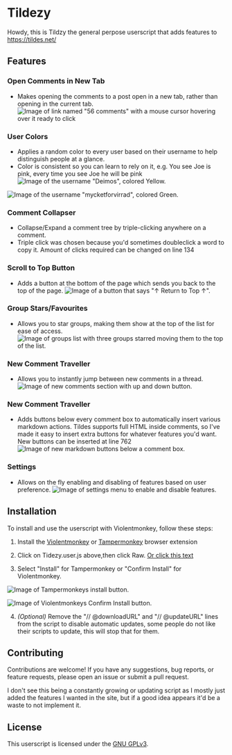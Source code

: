 # Tildezy

Howdy, this is Tildzy the general perpose userscript that adds features to https://tildes.net/ 

## Features

### Open Comments in New Tab

- Makes opening the comments to a post open in a new tab, rather than opening in the current tab.
![Image of link named "56 comments" with a mouse cursor hovering over it ready to click](https://i.imgur.com/ndAFyTs.png)

### User Colors

- Applies a random color to every user based on their username to help distinguish people at a glance.
- Color is consistent so you can learn to rely on it, e.g. You see Joe is pink, every time you see Joe he will be pink
![Image of the username "Deimos", colored Yellow.](https://i.imgur.com/RRn1m3Z.png)

![Image of the username "mycketforvirrad", colored Green.](https://i.imgur.com/7qFZbqZ.png)

### Comment Collapser

- Collapse/Expand a comment tree by triple-clicking anywhere on a comment.
- Triple click was chosen because you'd sometimes doubleclick a word to copy it. Amount of clicks required can be changed on line 134

### Scroll to Top Button

- Adds a button at the bottom of the page which sends you back to the top of the page.
![Image of a button that says "↑ Return to Top ↑".](https://i.imgur.com/dPolQ26.png)
### Group Stars/Favourites

- Allows you to star groups, making them show at the top of the list for ease of access.
![Image of groups list with three groups starred moving them to the top of the list.](https://i.imgur.com/SBwtlhH.png)
### New Comment Traveller

- Allows you to instantly jump between new comments in a thread.
![Image of new comments section with up and down button.](https://i.imgur.com/wPECN5c.png)
### New Comment Traveller

- Adds buttons below every comment box to automatically insert various markdown actions. Tildes supports full HTML inside comments, so I've made it easy to insert extra buttons for whatever features you'd want. New buttons can be inserted at line 762
![Image of new markdown buttons below a comment box.](https://i.imgur.com/jhRBDLo.png)

### Settings

- Allows on the fly enabling and disabling of features based on user preference.
![Image of settings menu to enable and disable features.](https://i.imgur.com/CU8S4VA.png)

## Installation

To install and use the userscript with Violentmonkey, follow these steps:

1. Install the [Violentmonkey](https://github.com/violentmonkey/violentmonkey#violentmonkey) or [Tampermonkey](https://www.tampermonkey.net/) browser extension
2. Click on Tidezy.user.js above,then click Raw. [Or click this text](https://raw.githubusercontent.com/TeJayH/Tildezy/main/Tildezy.user.js)

3. Select "Install" for Tampermonkey or "Confirm Install" for Violentmonkey.

![Image of Tampermonkeys install button.](https://i.imgur.com/CrsQs8x.png)

![Image of Violentmonkeys Confirm Install button.](https://i.imgur.com/3Fw240X.png)

4. *(Optional)* Remove the "// @downloadURL" and "// @updateURL" lines from the script to disable automatic updates, some people do not like their scripts to update, this will stop that for them.

## Contributing

Contributions are welcome! If you have any suggestions, bug reports, or feature requests, please open an issue or submit a pull request. 

I don't see this being a constantly growing or updating script as I mostly just added the features I wanted in the site, but if a good idea appears it'd be a waste to not implement it.

## License

This userscript is licensed under the [GNU GPLv3](LICENSE).
